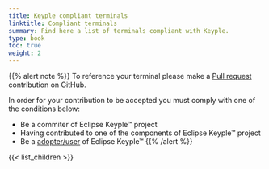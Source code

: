 ```yaml
---
title: Keyple compliant terminals
linktitle: Compliant terminals
summary: Find here a list of terminals compliant with Keyple.
type: book
toc: true
weight: 2
---
```


{{% alert note %}}
To reference your terminal please make a [Pull request](https://github.com/eclipse/keyple-website/pulls) contribution on GitHub.

In order for your contribution to be accepted you must comply with one of the conditions below:

- Be a commiter of Eclipse Keyple™ project
- Having contributed to one of the components of Eclipse Keyple™ project
- Be a [adopter/user](https://iot.eclipse.org/adopters/) of Eclipse Keyple™
{{% /alert %}}
 
{{< list_children >}}
